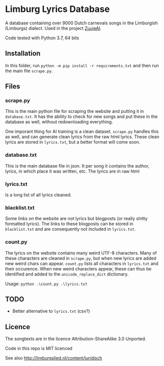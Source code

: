 # Limburg Lyrics Database
A database containing over 9000 Dutch carnevals songs in the Limburgish (Limburgs) dialect. Used in the project [ZuujeAI](https://github.com/TomJansen/ZuujeAI).

Code tested with Python 3.7, 64 bits

## Installation
In this folder, run `python -m pip install -r requirements.txt` and then run the main file `scrape.py`.

## Files
### scrape.py
This is the main python file for scraping the website and putting it in `database.txt`. It has the ability to check for new songs and put these in the database as well, without redownloading everything.

One imporant thing for AI training is a clean dataset. `scrape.py` handles this as well, and can generate clean lyrics from the raw html lyrics. These clean lyrics are stored in `lyrics.txt`, but a better format will come soon.

### database.txt
This is the main database file in json. It per song it contains the author, lyrics, in which place it was written, etc. The lyrics are in raw html

### lyrics.txt
Is a long list of all lyrics cleaned.

### blacklist.txt
Some links on the website are not lyrics but blogposts (or really shitty formatted lyrics). The links to these blogposts can be stored in `blacklist.txt` and are consequently not included in `lyrics.txt`.

### count.py
The lyrics on the website contains many weird UTF-8 characters. Many of these characters are cleaned in `scrape.py`, but when new lyrics are added new weird chars can appear. `count.py` lists all characters in `lyrics.txt` and their occurence. When new weird characters appear, these can thus be identified and added to the `unicode_replace_dict` dictionary.

Usage: `python .\count.py .\lyrics.txt`

## TODO
- Better alternative to `lyrics.txt` (csv?)

## Licence
The songtexts are in the licence Attribution-ShareAlike 3.0 Unported.

Code in this repo is MIT licenced

See also http://limburgslied.nl/content/juridisch
